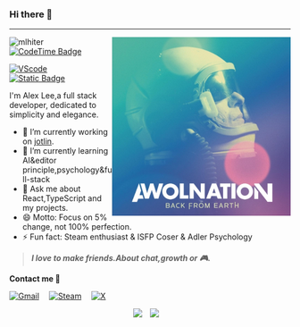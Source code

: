 ### Hi there 👋

---

<img align="right" height="320px" src="https://raw.githubusercontent.com/mlhiter/typora-images/master/202404290039041.png"/>

![mlhiter](https://komarev.com/ghpvc/?username=mlhiter)&emsp;
[![CodeTime Badge](https://img.shields.io/endpoint?style=social&color=222&url=https%3A%2F%2Fapi.codetime.dev%2Fshield%3Fid%3D19254%26project%3D%26in=0)](https://codetime.dev)&emsp;

[![VScode](https://img.shields.io/badge/Coding-VS%20Code-blue)](https://code.visualstudio.com/)&emsp;
[![Static Badge](https://img.shields.io/badge/Writing-Logseq-blue)](https://logseq.com/)

I'm Alex Lee,a full stack developer, dedicated to simplicity and elegance.

- 🔭 I’m currently working on [jotlin](https://github.com/labring/jotlin).
- 🌱 I’m currently learning AI&editor principle,psychology&full-stack
- 💬 Ask me about React,TypeScript and my projects.
- 😄 Motto: Focus on 5% change, not 100% perfection.
- ⚡ Fun fact: Steam enthusiast & ISFP Coser & Adler Psychology

> **_I love to make friends.About chat,growth or 🎮._**

**Contact me 👀**

[![Gmail](https://img.shields.io/badge/-mlhiter955%40gmail.com-c14438?style=flat&logo=Gmail&logoColor=white)](mailto:mlhiter955@gmail.com)&emsp;
[![Steam](https://img.shields.io/badge/-mlhiter-155285?logo=steam)](https://steamcommunity.com/profiles/76561199213817731)&emsp;
[![X](https://img.shields.io/badge/-Alex_Lee-1D9BF0?logo=X)](https://steamcommunity.com/profiles/76561199213817731)&emsp;

<div style="display: flex; justify-content: center;">
  <img height="160px" src="https://github-readme-stats.vercel.app/api?username=mlhiter&hide_title=true&show_icons=true&line_height=21" />&emsp;
  <img height="160px" src="https://github-readme-stats.vercel.app/api/top-langs/?username=mlhiter&layout=compact" />&emsp;
</div>
